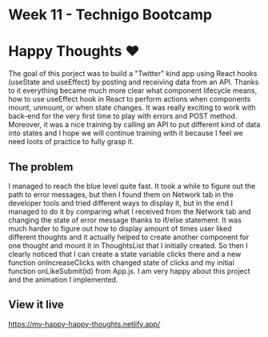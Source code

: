 # Week 11 - Technigo Bootcamp

# Happy Thoughts  ❤️

The goal of this porject was to build a "Twitter" kind app using React hooks (useState and useEffect) by posting and receiving data from an API.
Thanks to it everything became much more clear what component lifecycle means, how to use useEffect hook in React to perform actions when components mount, unmount, or when state changes. It was really exciting to work with back-end for the very first time to play with errors and POST method. Moreover, it was a nice training by calling an API to put different kind of data into states and I hope we will continue training with it because I feel we need loots of practice to fully grasp it.


## The problem

I managed to reach the blue level quite fast. It took a while to figure out the path to error messages, but then I found them on Network tab in the developer tools and tried different ways to display it, but in the end I managed to do it by comparing what I received from the Network tab and changing the state of error message thanks to if/else statement. It was much harder to figure out how to display amount of times user liked different thoughts and it actually helped to create another component for one thought and mount it in ThoughtsList that I initially created. So then I clearly noticed that I can create a state variable clicks there and a new function onIncreaseClicks with changed state of clicks and my initial function onLikeSubmit(id) from App.js.
I am very happy about this project and the animation I implemented. 

## View it live

https://my-happy-happy-thoughts.netlify.app/ 
